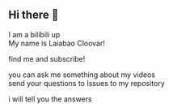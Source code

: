 ## Hi there 👋

I am a bilibili up  
My name is Laiabao Cloovar!
  
find me and subscribe!  
  
you can ask me something about my videos  
send your questions to Issues to my repository  
  
i will tell you the answers  
  
<!--
**bilibiliLaiabao55/bilibiliLaiabao55** is a ✨ _special_ ✨ repository because its `README.md` (this file) appears on your GitHub profile.

Here are some ideas to get you started:

- 🔭 I’m currently working on ...
- 🌱 I’m currently learning ...
- 👯 I’m looking to collaborate on ...
- 🤔 I’m looking for help with ...
- 💬 Ask me about ...
- 📫 How to reach me: ...
- 😄 Pronouns: ...
- ⚡ Fun fact: ...
-->
